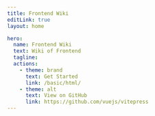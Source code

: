 ```yaml
---
title: Frontend Wiki
editLink: true
layout: home

hero:
  name: Frontend Wiki
  text: Wiki of Frontend
  tagline:
  actions:
    - theme: brand
      text: Get Started
      link: /basic/html/
    - theme: alt
      text: View on GitHub
      link: https://github.com/vuejs/vitepress
---
```

